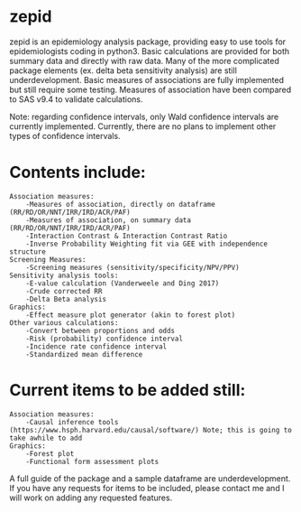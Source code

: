 # zepid
zepid is an epidemiology analysis package, providing easy to use tools for epidemiologists coding in python3. Basic calculations are provided for both summary data and directly with raw data. Many of the more complicated package elements (ex. delta beta sensitivity analysis) are still underdevelopment. Basic measures of associations are fully implemented but still require some testing. Measures of association have been compared to SAS v9.4 to validate calculations. 

Note: regarding confidence intervals, only Wald confidence intervals are currently implemented. Currently, there are no plans to implement other types of confidence intervals. 


# Contents include:
    Association measures:
        -Measures of association, directly on dataframe (RR/RD/OR/NNT/IRR/IRD/ACR/PAF)
        -Measures of association, on summary data (RR/RD/OR/NNT/IRR/IRD/ACR/PAF)
        -Interaction Contrast & Interaction Contrast Ratio
        -Inverse Probability Weighting fit via GEE with independence structure
    Screening Measures:
        -Screening measures (sensitivity/specificity/NPV/PPV)
    Sensitivity analysis tools:
        -E-value calculation (Vanderweele and Ding 2017)
        -Crude corrected RR
        -Delta Beta analysis
    Graphics:
        -Effect measure plot generator (akin to forest plot)
    Other various calculations:
        -Convert between proportions and odds
        -Risk (probability) confidence interval
        -Incidence rate confidence interval
        -Standardized mean difference

# Current items to be added still:
    Association measures:
        -Causal inference tools (https://www.hsph.harvard.edu/causal/software/) Note; this is going to take awhile to add
    Graphics:
        -Forest plot
        -Functional form assessment plots

A full guide of the package and a sample dataframe are underdevelopment. If you have any requests for items to be included, please contact me and I will work on adding any requested features. 

